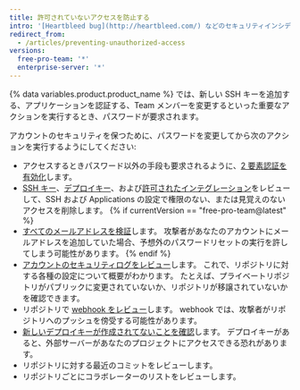 ```yaml
---
title: 許可されていないアクセスを防止する
intro: '[Heartbleed bug](http://heartbleed.com/) などのセキュリティインシデントについては、メディアで警告を見たことがあるかもしれません。そうでなければ、{% data variables.product.product_location %} にサインインしている間にコンピュータから情報を盗まれている可能性があります。 そのような場合でも、パスワードを変更すれば、アカウントやプロジェクトにこれ以上不正にアクセスされるのを防ぐことができます。'
redirect_from:
  - /articles/preventing-unauthorized-access
versions:
  free-pro-team: '*'
  enterprise-server: '*'
---
```


{% data variables.product.product_name %} では、新しい SSH キーを追加する、アプリケーションを認証する、Team メンバーを変更するといった重要なアクションを実行するとき、パスワードが要求されます。

アカウントのセキュリティを保つために、パスワードを変更してから次のアクションを実行するようにしてください:

- アクセスするときパスワード以外の手段も要求されるように、[2 要素認証を有効化](/articles/about-two-factor-authentication)します。
- [SSH キー](/articles/reviewing-your-ssh-keys)、[デプロイキー](/articles/reviewing-your-deploy-keys)、および[許可されたインテグレーション](/articles/reviewing-your-authorized-integrations)をレビューして、SSH および Applications の設定で権限のない、または見覚えのないアクセスを削除します。
{% if currentVersion == "free-pro-team@latest" %}
- [すべてのメールアドレスを検証](/articles/verifying-your-email-address)します。 攻撃者があなたのアカウントにメールアドレスを追加していた場合、予想外のパスワードリセットの実行を許してしまう可能性があります。
{% endif %}
- [アカウントのセキュリティログをレビュー](/github/authenticating-to-github/reviewing-your-security-log)します。 これで、リポジトリに対する各種の設定について概要がわかります。 たとえば、プライベートリポジトリがパブリックに変更されていないか、リポジトリが移譲されていないかを確認できます。
- リポジトリで [webhook をレビュー](/articles/creating-webhooks)します。 webhook では、攻撃者がリポジトリへのプッシュを傍受する可能性があります。
- [新しいデプロイキーが作成されてないことを確認](/guides/managing-deploy-keys/#deploy-keys)します。 デプロイキーがあると、外部サーバーがあなたのプロジェクトにアクセスできる恐れがあります。
- リポジトリに対する最近のコミットをレビューします。
- リポジトリごとにコラボレーターのリストをレビューします。
